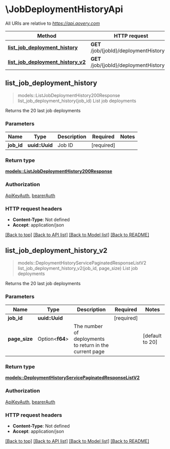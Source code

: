 # \JobDeploymentHistoryApi

All URIs are relative to *https://api.qovery.com*

Method | HTTP request | Description
------------- | ------------- | -------------
[**list_job_deployment_history**](JobDeploymentHistoryApi.md#list_job_deployment_history) | **GET** /job/{jobId}/deploymentHistory | List job deployments
[**list_job_deployment_history_v2**](JobDeploymentHistoryApi.md#list_job_deployment_history_v2) | **GET** /job/{jobId}/deploymentHistoryV2 | List job deployments



## list_job_deployment_history

> models::ListJobDeploymentHistory200Response list_job_deployment_history(job_id)
List job deployments

Returns the 20 last job deployments

### Parameters


Name | Type | Description  | Required | Notes
------------- | ------------- | ------------- | ------------- | -------------
**job_id** | **uuid::Uuid** | Job ID | [required] |

### Return type

[**models::ListJobDeploymentHistory200Response**](listJobDeploymentHistory_200_response.md)

### Authorization

[ApiKeyAuth](../README.md#ApiKeyAuth), [bearerAuth](../README.md#bearerAuth)

### HTTP request headers

- **Content-Type**: Not defined
- **Accept**: application/json

[[Back to top]](#) [[Back to API list]](../README.md#documentation-for-api-endpoints) [[Back to Model list]](../README.md#documentation-for-models) [[Back to README]](../README.md)


## list_job_deployment_history_v2

> models::DeploymentHistoryServicePaginatedResponseListV2 list_job_deployment_history_v2(job_id, page_size)
List job deployments

Returns the 20 last job deployments

### Parameters


Name | Type | Description  | Required | Notes
------------- | ------------- | ------------- | ------------- | -------------
**job_id** | **uuid::Uuid** |  | [required] |
**page_size** | Option<**f64**> | The number of deployments to return in the current page |  |[default to 20]

### Return type

[**models::DeploymentHistoryServicePaginatedResponseListV2**](DeploymentHistoryServicePaginatedResponseListV2.md)

### Authorization

[ApiKeyAuth](../README.md#ApiKeyAuth), [bearerAuth](../README.md#bearerAuth)

### HTTP request headers

- **Content-Type**: Not defined
- **Accept**: application/json

[[Back to top]](#) [[Back to API list]](../README.md#documentation-for-api-endpoints) [[Back to Model list]](../README.md#documentation-for-models) [[Back to README]](../README.md)

